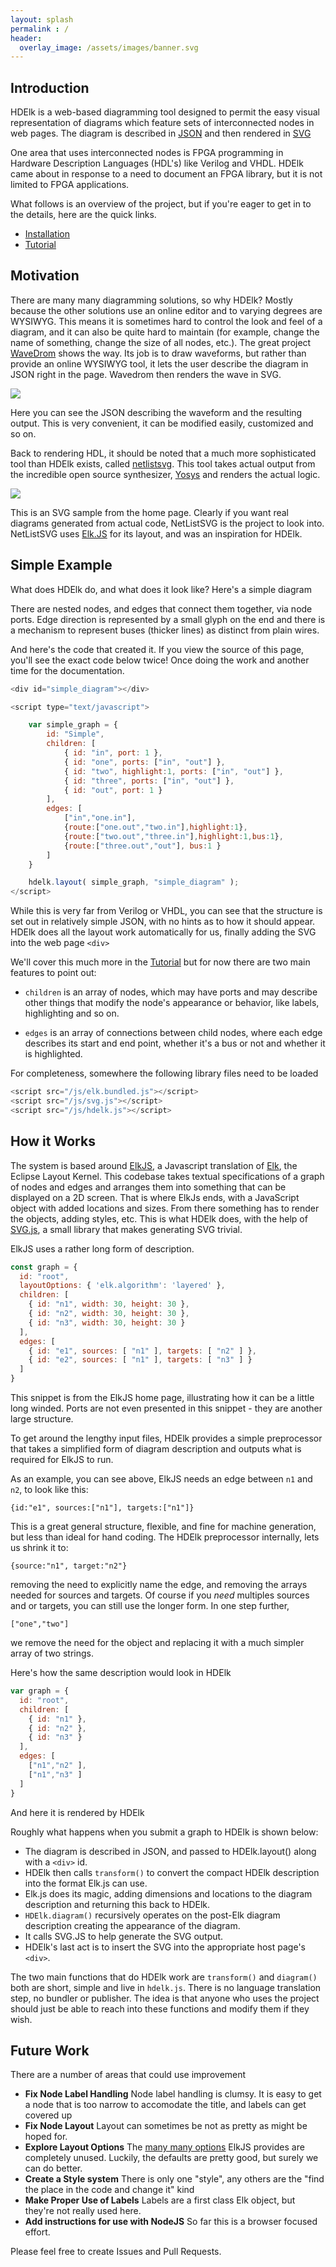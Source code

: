 ```yaml
---
layout: splash
permalink : /
header:
  overlay_image: /assets/images/banner.svg
---
```


## Introduction

HDElk is a web-based diagramming tool designed to permit the easy visual representation of diagrams which feature sets of interconnected nodes in web pages.  The diagram is described in [JSON](https://www.json.org/) and then rendered in [SVG](https://en.wikipedia.org/wiki/Scalable_Vector_Graphics)

One area that uses interconnected nodes is FPGA programming in Hardware Description Languages (HDL's) like Verilog and VHDL.  HDElk came about in response to a need to document an FPGA library, but it is not limited to FPGA applications.

What follows is an overview of the project, but if you're eager to get in to the details, here are the quick links.

- [Installation]({{site.baseurl}}/installation/)
- [Tutorial]({{site.baseurl}}/tutorial/)

## Motivation

There are many many diagramming solutions, so why HDElk?  Mostly because the other solutions use an online editor and to varying degrees are WYSIWYG. This means it is sometimes hard to control the look and feel of a diagram, and it can also be quite hard to maintain (for example, change the name of something, change the size of all nodes, etc.).  The great project [WaveDrom](https://wavedrom.com/) shows the way.  Its job is to draw waveforms, but rather than provide an online WYSIWYG tool, it lets the user describe the diagram in JSON right in the page.  Wavedrom then renders the wave in SVG.

![]({{site.baseurl}}/assets/images/wavedrom.png)

Here you can see the JSON describing the waveform and the resulting output.  This is very convenient, it can be modified easily, customized and so on.

Back to rendering HDL, it should be noted that a much more sophisticated tool than HDElk exists, called [netlistsvg](https://github.com/nturley/netlistsvg).  This tool takes actual output from the incredible open source synthesizer, [Yosys](https://github.com/cliffordwolf/yosys) and renders the actual logic.

![]({{site.baseurl}}/assets/images/netlistsvg.svg)

This is an SVG sample from the home page.  Clearly if you want real diagrams generated from actual code, NetListSVG is the project to look into.  NetListSVG uses [Elk.JS](https://github.com/OpenKieler/elkjs) for its layout, and was an inspiration for HDElk.

## Simple Example

What does HDElk do, and what does it look like?  Here's a simple diagram

<div id="simple_diagram"></div>

<script type="text/javascript">

    var simple_graph = {
        id: "Simple",
        children: [
            { id: "in", port: 1 },
            { id: "one", ports: ["in", "out"] },
            { id: "two", highlight:1, ports: ["in", "out"] },
            { id: "three", ports: ["in", "out"] },
            { id: "out", port: 1 }
        ],
        edges: [
            ["in","one.in"],
            {route:["one.out","two.in"],highlight:1},
            {route:["two.out","three.in"],highlight:1,bus:1},
            {route:["three.out","out"], bus:1 }
        ]
    }

    hdelk.layout( simple_graph, "simple_diagram" );
</script>

There are nested nodes, and edges that connect them together, via node ports.  Edge direction is represented by a small glyph on the end and there is a mechanism to represent buses (thicker lines) as distinct from plain wires.

And here's the code that created it.  If you view the source of this page, you'll see the exact code below twice!  Once doing the work and another time for the documentation.

<!-- Hi! -->

```js
<div id="simple_diagram"></div>

<script type="text/javascript">

    var simple_graph = {
        id: "Simple",
        children: [
            { id: "in", port: 1 },
            { id: "one", ports: ["in", "out"] },
            { id: "two", highlight:1, ports: ["in", "out"] },
            { id: "three", ports: ["in", "out"] },
            { id: "out", port: 1 }
        ],
        edges: [
            ["in","one.in"],
            {route:["one.out","two.in"],highlight:1},
            {route:["two.out","three.in"],highlight:1,bus:1},
            {route:["three.out","out"], bus:1 }
        ]
    }

    hdelk.layout( simple_graph, "simple_diagram" );
</script>
```
While this is very far from Verilog or VHDL, you can see that the structure is set out in relatively simple JSON, with no hints as to how it should appear.  HDElk does all the layout work automatically for us, finally adding the SVG into the web page `<div>`

We'll cover this much more in the [Tutorial]({{site.baseurl}}/tutorial) but for now there are two main features to point out:

- `children` is an array of nodes, which may have ports and may describe other things that modify the node's appearance or behavior, like labels, highlighting and so on.

- `edges` is an array of connections between child nodes, where each edge describes its start and end point, whether it's a bus or not and whether it is highlighted.

For completeness, somewhere the following library files need to be loaded

```js
<script src="/js/elk.bundled.js"></script>
<script src="/js/svg.js"></script>
<script src="/js/hdelk.js"></script>
```

## How it Works

The system is based around [ElkJS](https://github.com/OpenKieler/elkjs), a Javascript translation of [Elk](https://www.eclipse.org/elk/), the Eclipse Layout Kernel.  This codebase takes textual specifications of a graph of nodes and edges and arranges them into something that can be displayed on a 2D screen.  That is where ElkJs ends, with a JavaScript object with added locations and sizes.  From there something has to render the objects, adding styles, etc.  This is what HDElk does, with the help of [SVG.js](https://svgjs.com/), a small library that makes generating SVG trivial.

ElkJS uses a rather long form of description.

```js
const graph = {
  id: "root",
  layoutOptions: { 'elk.algorithm': 'layered' },
  children: [
    { id: "n1", width: 30, height: 30 },
    { id: "n2", width: 30, height: 30 },
    { id: "n3", width: 30, height: 30 }
  ],
  edges: [
    { id: "e1", sources: [ "n1" ], targets: [ "n2" ] },
    { id: "e2", sources: [ "n1" ], targets: [ "n3" ] }
  ]
}
```

This snippet is from the ElkJS home page, illustrating how it can be a little long winded.  Ports are not even presented in this snippet - they are another large structure.

To get around the lengthy input files, HDElk provides a simple preprocessor that takes a simplified form of diagram description and outputs what is required for ElkJS to run.

As an example, you can see above, ElkJS needs an edge between `n1` and `n2`, to look like this:

`{id:"e1", sources:["n1"], targets:["n1"]}`

This is a great general structure, flexible, and fine for machine generation, but less than ideal for hand coding.  The HDElk preprocessor internally, lets us shrink it to:

`{source:"n1", target:"n2"}`

removing the need to explicitly name the edge, and removing the arrays needed for sources and targets.  Of course if you *need* multiples sources and or targets, you can still use the longer form.  In one step further,

`["one","two"]`

we remove the need for the object and replacing it with a much simpler array of two strings.

Here's how the same description would look in HDElk

```js
var graph = {
  id: "root",
  children: [
    { id: "n1" },
    { id: "n2" },
    { id: "n3" }
  ],
  edges: [
    ["n1","n2" ],
    ["n1","n3" ]
  ]
}
```

And here it is rendered by HDElk

<div id="improved"></div>

<script type="text/javascript">

var graph = {
  id: "root",
  children: [
    { id: "n1" },
    { id: "n2" },
    { id: "n3" }
  ],
  edges: [
    ["n1","n2" ],
    ["n1","n3" ]
  ]
}

    hdelk.layout( graph, "improved" );
</script>


Roughly what happens when you submit a graph to HDElk is shown below:

<div id="hdelk_diagram"></div>

<script type="text/javascript">

    const hdelk_graph = {
        id: "HDElk Flow",
        children: [
            { id: "diagram", highlight:2, type:"JSON" },
            { id: "HDElk", highlight:1, label:"", height:80, ports: [ "layout()", {id:"svg",label:" "}  ],
                children: [
                    { id: "transform()", width:90, type:"JavaScript" },
                    { id: "Elk.js", type:"Library" },
                    { id: "diagram()", type:"JavaScript" },
                    { id: "SVG.js", type:"Library" },
                ],
                edges:[
                    ["HDElk.layout()", "transform()" ],
                    ["transform()", "Elk.js" ],
                    ["Elk.js", "diagram()" ],
                    ["diagram()", "SVG.js" ],
                    ["SVG.js", "HDElk.svg" ],
                ]
            },
            { id: "webpage", highlight:4, type:"HTML", ports: [ "<div>" ] }
        ],
        edges: [ ["diagram","HDElk.layout()"], ["HDElk.svg","webpage.<div>"] ]
    }

    hdelk.layout( hdelk_graph, "hdelk_diagram" );
</script>

- The diagram is described in JSON, and passed to HDElk.layout() along with a `<div>` id.
- HDElk then calls `transform()` to convert the compact HDElk description into the format Elk.js can use.
- Elk.js does its magic, adding dimensions and locations to the diagram description and returning this back to HDElk.
- `HDElk.diagram()` recursively operates on the post-Elk diagram description creating the appearance of the diagram.
- It calls SVG.JS to help generate the SVG output.
- HDElk's last act is to insert the SVG into the appropriate host page's `<div>`.

The two main functions that do HDElk work are `transform()` and `diagram()` both are short, simple and live in `hdelk.js`.  There is no language translation step, no bundler or publisher.  The idea is that anyone who uses the project should just be able to reach into these functions and modify them if they wish.

## Future Work

There are a number of areas that could use improvement

- **Fix Node Label Handling** Node label handling is clumsy.  It is easy to get a node that is too narrow to accomodate the title, and labels can get covered up
- **Fix Node Layout**  Layout can sometimes be not as pretty as might be hoped for.
- **Explore Layout Options** The [many many options](https://www.eclipse.org/elk/reference/options.html) ElkJS provides are completely unused.  Luckily, the defaults are pretty good, but surely we can do better.
- **Create a Style system** There is only one "style", any others are the "find the place in the code and change it" kind
- **Make Proper Use of Labels** Labels are a first class Elk object, but they're not really used here.
- **Add instructions for use with NodeJS** So far this is a browser focused effort.

Please feel free to create Issues and Pull Requests.